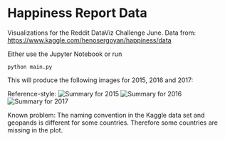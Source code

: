 # Happiness Report Data
Visualizations for the Reddit DataViz Challenge June.
Data from: https://www.kaggle.com/henosergoyan/happiness/data

Either use the Jupyter Notebook or run

```shell
python main.py
```

This will produce the following images for 2015, 2016 and 2017:

Reference-style: 
![Summary for 2015][2015]
![Summary for 2016][2016]
![Summary for 2017][2017]

[2015]: https://github.com/camminady/DataVisJune/2015_overview.png "Summary for 2015"
[2016]: https://github.com/camminady/DataVisJune/2016_overview.png "Summary for 2016"
[2017]: https://github.com/camminady/DataVisJune/2017_overview.png "Summary for 2017"



Known problem: The naming convention in the Kaggle data set and geopands is different for some countries. Therefore some countries are missing in the plot.
